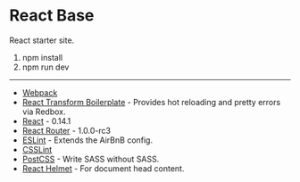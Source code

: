 # React Base

React starter site.


1. npm install
2. npm run dev

----------

- [Webpack](http://webpack.github.io/)
- [React Transform Boilerplate](https://github.com/gaearon/react-transform-boilerplate) - Provides hot reloading and pretty errors via Redbox.
- [React](http://facebook.github.io/react/) - 0.14.1
- [React Router](https://github.com/rackt/react-router) - 1.0.0-rc3
- [ESLint](https://github.com/eslint/eslintlint) - Extends the AirBnB config.
- [CSSLint](https://github.com/CSSLint/csslint)
- [PostCSS](https://github.com/postcss/) - Write SASS without SASS.
- [React Helmet](https://github.com/nfl/react-helmet) - For document head content.
